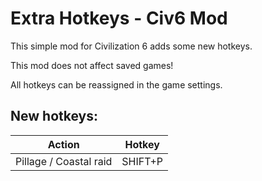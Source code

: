 # Extra Hotkeys - Civ6 Mod
This simple mod for Civilization 6 adds some new hotkeys.

This mod does not affect saved games!

All hotkeys can be reassigned in the game settings.

## New hotkeys:
|   Action  |   Hotkey  |
|---|---|
|   Pillage / Coastal raid  |   SHIFT+P |
